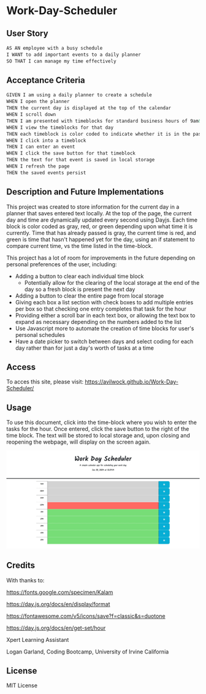 # Work-Day-Scheduler

## User Story

```md
AS AN employee with a busy schedule
I WANT to add important events to a daily planner
SO THAT I can manage my time effectively
```

## Acceptance Criteria

```md
GIVEN I am using a daily planner to create a schedule
WHEN I open the planner
THEN the current day is displayed at the top of the calendar
WHEN I scroll down
THEN I am presented with timeblocks for standard business hours of 9am&ndash;5pm
WHEN I view the timeblocks for that day
THEN each timeblock is color coded to indicate whether it is in the past, present, or future
WHEN I click into a timeblock
THEN I can enter an event
WHEN I click the save button for that timeblock
THEN the text for that event is saved in local storage
WHEN I refresh the page
THEN the saved events persist
```

## Description and Future Implementations

This project was created to store information for the current day in a planner that saves entered text locally. At the top of the page, the current day and time are dynamically updated every second using Dayjs. Each time block is color coded as gray, red, or green depending upon what time it is currently. Time that has already passed is gray, the current time is red, and green is time that hasn't happened yet for the day, using an if statement to compare current time, vs the time listed in the time-block.

This project has a lot of room for improvements in the future depending on personal preferences
of the user, including:
* Adding a button to clear each individual time block
    * Potentially allow for the clearing of the local storage at the end of the day so a fresh block is present the next day
* Adding a button to clear the entire page from local storage
* Giving each box a list section with check boxes to add multiple entries per box so that checking one entry completes that task for the hour
* Providing either a scroll bar in each text box, or allowing the text box to expand as necessary depending on the numbers added to the list
* Use Javascript more to automate the creation of time blocks for user's personal schedules
* Have a date picker to switch between days and select coding for each day rather than for just a day's worth of tasks at a time

## Access

To acces this site, please visit: https://avilwock.github.io/Work-Day-Scheduler/
    
## Usage

To use this document, click into the time-block where you wish to enter the tasks for the hour. Once entered, click the save button to the right of the time block. The text will be stored to local storage and, upon closing and reopening the webpage, will display on the screen again.

![Alt text](<assets/images/Work-Day Scheduler Image.jpeg>)

## Credits

With thanks to:

https://fonts.google.com/specimen/Kalam

https://day.js.org/docs/en/display/format

https://fontawesome.com/v5/icons/save?f=classic&s=duotone

https://day.js.org/docs/en/get-set/hour

Xpert Learning Assistant

Logan Garland, Coding Bootcamp, University of Irvine California

## License

MIT License